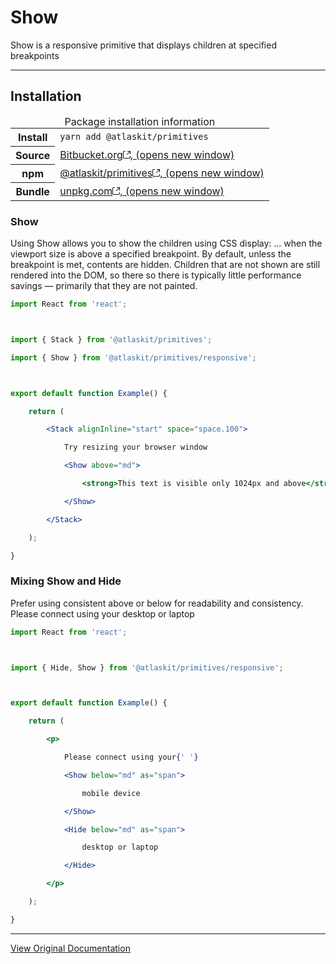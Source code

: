 # Show

Show is a responsive primitive that displays children at specified breakpoints

---

## Installation

<table><caption style="margin: 0px;"><span class="_ca0qidpf _u5f3idpf _n3tdidpf _19bvidpf _19itidpf _1reo15vq _18m915vq _1bsbt94y _4t3it94y _kqswstnw _ogto7mnp _uiztglyw _o5721q9c">Package installation information</span></caption><tbody class="css-11tgl7t"><tr><th scope="row" class="css-1rivm23"><span class="css-1ug5j0u">Install</span></th><td><code class="_ca0qyh40 _u5f3m5ip _n3tdyh40 _19bvm5ip _2rko1sit _11c81u0j _1reo1wug _18m91wug _1dqoglyw _1e0c1nu9 _bfhktkvp _16d9qvcn _syaz1fxt _vwz41kw7 _1i4q1hna _o5721jtm">yarn add @atlaskit/primitives</code></td></tr><tr><th scope="row" class="css-1rivm23"><span class="css-1ug5j0u">Source</span></th><td><span class="css-9tsi9z"><a href="https://bitbucket.org/atlassian/atlassian-frontend-mirror/src/master/design-system/primitives" target="_blank" class="_mizu194a _1ah31bk5 _ra3xnqa1 _128m1bk5 _1cvmnqa1 _4davt94y _4bfu1r31 _1hms8stv _ajmmnqa1 _vchhusvi _syaz14q2 _ect41gqc _1a3b1r31 _4fpr8stv _5goinqa1 _f8pj14q2 _9oik1r31 _1bnxglyw _jf4cnqa1 _30l314q2 _1nrm1r31 _c2waglyw _1iohnqa1 _9h8h16c2 _1053w7te _1ienw7te _n0fxw7te _1vhvg3x0">Bitbucket.org<span class="_19itglyw _vchhusvi _r06hglyw _1e0c1nu9 _o5721q9c _s7n4jp4b _kqswh2mm _152ttb3r">﻿<svg width="12" height="12" viewBox="0 0 12 12" fill="none" class="_1bsbgm0b _4t3igm0b _ahbqzjw7"><path fill-rule="evenodd" clip-rule="evenodd" d="M0 1.82609C0 0.817938 0.817938 0 1.82609 0H3.91304V1.04348H1.82609C1.39424 1.04348 1.04348 1.39424 1.04348 1.82609V10.1739C1.04348 10.6058 1.39424 10.9565 1.82609 10.9565H10.1739C10.6058 10.9565 10.9565 10.6058 10.9565 10.1739V8.08696H12V10.1739C12 11.1821 11.1821 12 10.1739 12H1.82609C0.817938 12 0 11.1821 0 10.1739V1.82609ZM7.04348 0H12V4.95652H10.9565V1.78133L6.36893 6.36893L5.63107 5.63107L10.2187 1.04348H7.04348V0Z" fill="currentColor"></path></svg></span><span id="uid260" class="_ca0qidpf _u5f3idpf _n3tdidpf _19bvidpf _19itidpf _1reo15vq _18m915vq _1bsbt94y _4t3it94y _kqswstnw _ogto7mnp _uiztglyw _o5721q9c">, (opens new window)</span></a></span></td></tr><tr><th scope="row" class="css-1rivm23"><span class="css-1ug5j0u">npm</span></th><td><span class="css-9tsi9z"><a href="https://www.npmjs.com/package/@atlaskit/primitives" target="_blank" class="_mizu194a _1ah31bk5 _ra3xnqa1 _128m1bk5 _1cvmnqa1 _4davt94y _4bfu1r31 _1hms8stv _ajmmnqa1 _vchhusvi _syaz14q2 _ect41gqc _1a3b1r31 _4fpr8stv _5goinqa1 _f8pj14q2 _9oik1r31 _1bnxglyw _jf4cnqa1 _30l314q2 _1nrm1r31 _c2waglyw _1iohnqa1 _9h8h16c2 _1053w7te _1ienw7te _n0fxw7te _1vhvg3x0">@atlaskit/primitives<span class="_19itglyw _vchhusvi _r06hglyw _1e0c1nu9 _o5721q9c _s7n4jp4b _kqswh2mm _152ttb3r">﻿<svg width="12" height="12" viewBox="0 0 12 12" fill="none" class="_1bsbgm0b _4t3igm0b _ahbqzjw7"><path fill-rule="evenodd" clip-rule="evenodd" d="M0 1.82609C0 0.817938 0.817938 0 1.82609 0H3.91304V1.04348H1.82609C1.39424 1.04348 1.04348 1.39424 1.04348 1.82609V10.1739C1.04348 10.6058 1.39424 10.9565 1.82609 10.9565H10.1739C10.6058 10.9565 10.9565 10.6058 10.9565 10.1739V8.08696H12V10.1739C12 11.1821 11.1821 12 10.1739 12H1.82609C0.817938 12 0 11.1821 0 10.1739V1.82609ZM7.04348 0H12V4.95652H10.9565V1.78133L6.36893 6.36893L5.63107 5.63107L10.2187 1.04348H7.04348V0Z" fill="currentColor"></path></svg></span><span id="uid261" class="_ca0qidpf _u5f3idpf _n3tdidpf _19bvidpf _19itidpf _1reo15vq _18m915vq _1bsbt94y _4t3it94y _kqswstnw _ogto7mnp _uiztglyw _o5721q9c">, (opens new window)</span></a></span></td></tr><tr><th scope="row" class="css-1rivm23"><span class="css-1ug5j0u">Bundle</span></th><td><span class="css-9tsi9z"><a href="https://unpkg.com/@atlaskit/primitives/dist/" target="_blank" class="_mizu194a _1ah31bk5 _ra3xnqa1 _128m1bk5 _1cvmnqa1 _4davt94y _4bfu1r31 _1hms8stv _ajmmnqa1 _vchhusvi _syaz14q2 _ect41gqc _1a3b1r31 _4fpr8stv _5goinqa1 _f8pj14q2 _9oik1r31 _1bnxglyw _jf4cnqa1 _30l314q2 _1nrm1r31 _c2waglyw _1iohnqa1 _9h8h16c2 _1053w7te _1ienw7te _n0fxw7te _1vhvg3x0">unpkg.com<span class="_19itglyw _vchhusvi _r06hglyw _1e0c1nu9 _o5721q9c _s7n4jp4b _kqswh2mm _152ttb3r">﻿<svg width="12" height="12" viewBox="0 0 12 12" fill="none" class="_1bsbgm0b _4t3igm0b _ahbqzjw7"><path fill-rule="evenodd" clip-rule="evenodd" d="M0 1.82609C0 0.817938 0.817938 0 1.82609 0H3.91304V1.04348H1.82609C1.39424 1.04348 1.04348 1.39424 1.04348 1.82609V10.1739C1.04348 10.6058 1.39424 10.9565 1.82609 10.9565H10.1739C10.6058 10.9565 10.9565 10.6058 10.9565 10.1739V8.08696H12V10.1739C12 11.1821 11.1821 12 10.1739 12H1.82609C0.817938 12 0 11.1821 0 10.1739V1.82609ZM7.04348 0H12V4.95652H10.9565V1.78133L6.36893 6.36893L5.63107 5.63107L10.2187 1.04348H7.04348V0Z" fill="currentColor"></path></svg></span><span id="uid262" class="_ca0qidpf _u5f3idpf _n3tdidpf _19bvidpf _19itidpf _1reo15vq _18m915vq _1bsbt94y _4t3it94y _kqswstnw _ogto7mnp _uiztglyw _o5721q9c">, (opens new window)</span></a></span></td></tr></tbody></table>

### Show

Using Show allows you to show the children using CSS display: … when the viewport size is above a specified breakpoint. By default, unless the breakpoint is met, contents are hidden. Children that are not shown are still rendered into the DOM, so there so there is typically little performance savings — primarily that they are not painted. 

```jsx
import React from 'react';



import { Stack } from '@atlaskit/primitives';

import { Show } from '@atlaskit/primitives/responsive';



export default function Example() {

	return (

		<Stack alignInline="start" space="space.100">

			Try resizing your browser window

			<Show above="md">

				<strong>This text is visible only 1024px and above</strong>

			</Show>

		</Stack>

	);

}
```

### Mixing Show and Hide

Prefer using consistent above or below for readability and consistency. Please connect using your desktop or laptop 

```jsx
import React from 'react';



import { Hide, Show } from '@atlaskit/primitives/responsive';



export default function Example() {

	return (

		<p>

			Please connect using your{' '}

			<Show below="md" as="span">

				mobile device

			</Show>

			<Hide below="md" as="span">

				desktop or laptop

			</Hide>

		</p>

	);

}
```

---

[View Original Documentation](https://atlassian.design/components/primitives/responsive/show/examples)
